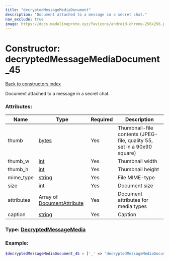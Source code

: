 ```yaml
---
title: "decryptedMessageMediaDocument"
description: "Document attached to a message in a secret chat."
nav_exclude: true
image: https://docs.madelineproto.xyz/favicons/android-chrome-256x256.png
---
```

# Constructor: decryptedMessageMediaDocument\_45  
[Back to constructors index](/API_docs/constructors/index.html)



Document attached to a message in a secret chat.

### Attributes:

| Name     |    Type       | Required | Description |
|----------|---------------|----------|-------------|
|thumb|[bytes](/API_docs/types/bytes.html) | Yes|Thumbnail-file contents (JPEG-file, quality 55, set in a 90x90 square)|
|thumb\_w|[int](/API_docs/types/int.html) | Yes|Thumbnail width|
|thumb\_h|[int](/API_docs/types/int.html) | Yes|Thumbnail height|
|mime\_type|[string](/API_docs/types/string.html) | Yes|File MIME-type|
|size|[int](/API_docs/types/int.html) | Yes|Document size|
|attributes|Array of [DocumentAttribute](/API_docs/types/DocumentAttribute.html) | Yes|Document attributes for media types|
|caption|[string](/API_docs/types/string.html) | Yes|Caption|



### Type: [DecryptedMessageMedia](/API_docs/types/DecryptedMessageMedia.html)


### Example:

```php
$decryptedMessageMediaDocument_45 = ['_' => 'decryptedMessageMediaDocument', 'thumb' => 'bytes', 'thumb_w' => int, 'thumb_h' => int, 'mime_type' => 'string', 'size' => int, 'attributes' => [DocumentAttribute, DocumentAttribute], 'caption' => 'string'];
```  
